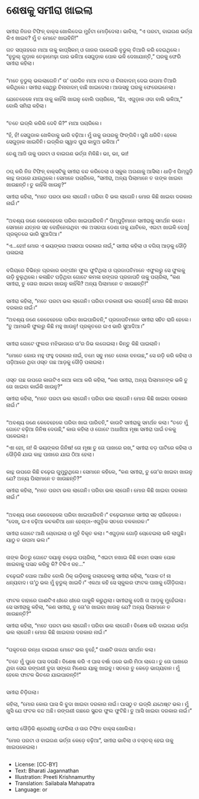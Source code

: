 # ଶେଷକୁ ସମୀରା ଖାଇଲା

##
ସମୀରା ନିଜର ଟିଫିନ୍‍ ବାକ୍ସ ଖୋଲିଦେଇ ମୁହଁଟା ମୋଡ଼ିଦେଲା। ଭାବିଲା, “ଏ ପରଟା, ବାଇଗଣ ଭର୍ତ୍ତା କିଏ ଖାଇବ? ମୁଁ ତ ମୋଟେ ଖାଇବିନି!”

ଗତ ସପ୍ତାହରେ ମାଆ ତାକୁ କାପ୍‍ସିକମ୍‍ ଓ ଗାଜର ପକେଇକି ନୁଡୁଲ୍‍ ତିଆରି କରି ଦେଇଥିଲେ। “ନୁଡୁଲ୍‍ ଗୁଡ଼ାକ ତେଢ଼ାମେଢ଼ା ଗାର ଭଳିଆ ସେଗୁଡ଼ାକ ପୋକ ଭଳି ଦେଖାଯାନ୍ତି,” ଘରକୁ ଫେରି ସମୀରା କହିଲା।

##
“ମତେ ନୁଡୁଲ୍‍ ଭଲଲାଗେନି।” ତା’ ପରଦିନ ମାଆ ମଟର ଓ ଚିନାବାଦମ୍‍ ଦେଇ ଉପମା ତିଆରି କରିଥିଲେ। ସମୀରା ସେଥିରୁ ଚିନାବାଦମ୍‍ ବାଛି ଖାଇଦେଲା। ଆଉସବୁ ଘରକୁ ଫେରେଇନେଲା।

ଯେତେବେଳେ ମାଆ ତାକୁ କାହିଁକି ଖାଇନୁ ବୋଲି ପଚାରିଲେ, “ଛିଃ, ଏଗୁଡ଼ାକ ଓଦା ବାଲି ଭଳିଆ,” ବୋଲି ସମିରା କହିଲା।

##
“ତତେ ଇଡ୍‍ଲି କରିକି ଦେବି କି?” ମାଆ ପଚାରିଲେ।

“ହଁ, ହଁ! ସେଗୁଡାକ ଖେଳିବାକୁ ଭାରି ବଢ଼ିଆ। ମୁଁ ତାକୁ ଉପରକୁ ଫିଙ୍ଗିବି। ପୁଣି ଧରିବି। ହେଲେ ସେଗୁଡ଼ାକ ଖାଇବିନି। ଇଡ୍‍ଲିର ସ୍ୱାଦ ପୁରା କାଦୁଅ ଭଳିଆ।” 

ତେଣୁ ଆଜି ତାକୁ ପରଟା ଓ ବାଇଗଣ ଭର୍ତ୍ତା ମିଳିଛି। ଭଃ, ଭଃ, ଭଃ!

##
ଠପ୍‍ କରି ନିଜ ଟିଫିନ୍‍ ବାକ୍ସଟିକୁ ସମୀରା ବନ୍ଦ କରିଦେଲା ଓ ସ୍କୁଲ ଅଗଣାକୁ ଆସିଲା। ଧାଡ଼ିଏ ପିମ୍ପୁଡ଼ି କାନ୍ଥ ଉପରେ ଯାଉଥିଲେ। ସେମାନେ ପଚାରିଲେ, “ସମୀରା, ଅନ୍ୟ ପିଲାମାନେ ତ ତାଙ୍କ ଖାଇବା ଖାଉଛନ୍ତି। ତୁ କାହିଁକି ଖାଉନୁ?”

ସମୀରା କହିଲା, “ମତେ ପରଠା ଭଲ ଲାଗେନି। ପରିବା ବି ଭଲ ଲାଗେନି। ମୋର କିଛି ଖାଇବା ଦରକାର ନାଇଁ।”

##
“ଅବଶ୍ୟ ଜଣେ କେବେହେଲେ ପରିବା ଖାଇପାରିବନି।” ପିମ୍ପୁଡ଼ିମାନେ ସମୀରାକୁ ସମର୍ଥନ କଲେ। ସେମାନେ ଯତ୍ନର ସହ ବୋହିନେଉଥିବା ଏକ ଅସରପା ଡେଣା ତାକୁ ଯାଚିଲେ, ଏଇଟା ଖାଇକି ଦେଖ୍‍| ପ୍ରକୃତରେ ଭାରି ସୁଆଦିଆ।”

“ଏ...ହେଃ! ମୋର ଏ ଭୟଙ୍କର ଅସରପା ଦରକାର ନାଇଁ,” ସମୀରା କହିଲା ଓ ବଗିଚା ଆଡ଼କୁ ଦୌଡ଼ି ପଳାଇଲା

##
ବଗିଚାରେ ବିଭିନ୍ନ ପ୍ରକାର ରଙ୍ଗୀନ ଫୁଲ ଫୁଟିଥିଲା ଓ ପ୍ରଜାପତିମାନେ ଏଫୁଲରୁ ସେ ଫୁଲକୁ ଉଡ଼ି ବୁଲୁଥିଲେ। କଳାଛିଟ ପଡ଼ିଥିବା ଗୋଟେ କମଳା ରଙ୍ଗର ପ୍ରଜାପତି ତାକୁ ପଚାରିଲା, “କଣ ସମୀରା, ତୁ ତୋର ଖାଇବା ଖାଉନୁ କାହିଁକି? ଅନ୍ୟ ପିଲାମାନେ ତ ଖାଉଛନ୍ତି!”

##
ସମୀରା କହିଲା, “ମତେ ପରଟା ଭଲ ଲାଗେନି। ପରିବା ତରକାରୀ ଭଲ ଲାଗେନି| ମୋର କିଛି ଖାଇବା ଦରକାର ନାଇଁ।”

“ଅବଶ୍ୟ ଜଣେ କେବେହେଲେ ପରିବା ଖାଇପାରିବନି,” ପ୍ରଜାପତିମାନେ ସମୀରା ସହିତ ରାଜି ହେଲେ। “ତୁ ଆମଭଳି ଫୁଲରୁ କିଛି ମହୁ ଖାଉନୁ! ପ୍ରକୃତରେ ଇଏ ଭାରି ସୁଆଦିଆ।”

##
ସମୀରା ଗୋଟେ ଫୁଲର ମଝିଭାଗରେ ତା’ର ଜିଭ ଲଗେଇଲା। କିନ୍ତୁ କିଛି ପାଇଲାନି।

“ମୋତେ କୋ‍ଉ ମହୁ ଫହୁ ଦରକାର ନାଇଁ, ତମେ ସବୁ ମତେ ବୋକା ବନ‍ଉଛ,” ସେ ରଡ଼ି କରି କହିଲା ଓ ପଡ଼ିଆରେ ଥିବା ଓସ୍ତ ଗଛ ଆଡ଼କୁ ଦୌଡ଼ି ପଳାଇଲା।

##
ଓସ୍ତ ଗଛ ଉପରେ କାଉଟିଏ କାଆ କାଆ କରି କହିଲା, “କଣ ସମୀରା, ଅନ୍ୟ ପିଲାମାନଙ୍କ ଭଳି ତୁ ତୋ ଖାଇବା କାଇଁକି ଖାଉନୁ?” 

ସମୀରା କହିଲା, “ମତେ ପରଟା ଭଲ ଲାଗେନି। ପରିବା ଭଲ ଲାଗେନି। ମୋର କିଛି ଖାଇବା ଦରକାର ନାଇଁ।”

##
“ଅବଶ୍ୟ ଜଣେ କେବେହେଲେ ପରିବା ଖାଇ ପାରିବନି,” କାଉଟି ସମୀରାକୁ ସମର୍ଥନ କଲା। “ତତେ ମୁଁ ଗୋଟେ ବଢ଼ିଆ ଜିନିଷ ଦେଉଛି,” କାଉ କହିଲା ଓ ଗୋଟେ ଅଧାଖିଆ ମୂଷା ସମୀରା ପାଇଁ ତଳକୁ ପକେଇଲା।

“ଏଃ ହେଃ, ନା! କି ଭୟଙ୍କର ଜିନିଷ! ତୋ ମୂଷା ତୁ ତୋ ପାଖରେ ରଖ,” ସମୀରା ବଡ଼ ପାଟିରେ କହିଲା ଓ ଦୌଡ଼ିକି ଯାଇ କାନ୍ଥ ପାଖରେ ଯାଇ ଠିଆ ହେଲା।

##
କାନ୍ଥ ଉପରେ କିଛି ଚଢ଼େଇ ଗୁମୁରୁଥିଲେ। ସେମାନେ କହିଲେ, “କଣ ସମୀରା, ତୁ ତୋ’ର ଖାଇବା ଖାଉନୁ ଯେ? ଅନ୍ୟ ପିଲାମାନେ ତ ଖାଉଛନ୍ତି?”

ସମୀରା କହିଲା, “ମତେ ପରଟା ଭଲ ଲାଗେନି। ପରିବା ଭଲ ଲାଗେନି। ମୋର କିଛି ଖାଇବା ଦରକାର ନାଇଁ।”

##
“ଅବଶ୍ୟ ଜଣେ କେବେହେଲେ ପରିବା ଖାଇପାରିବନି।” ଚଢ଼େଇମାନେ ସମୀରା ସହ ରାଜିହେଲେ। “ଦେଖ୍‍, ଇଏ ବଢ଼ିଆ କଚକଚିଆ ଧାନ ହେଣ୍ଡା-ଏଗୁଡ଼ିକ ସତରେ ବଳକାରକ।”

ସମୀରା ଗୋଟେ ଆଣି ଚୋବାଇଲା ଓ ମୁହଁ ବିକୃତ କଲା। “ଏଗୁଡ଼ାକ ଗୋଡ଼ି ଚୋବେଇଲା ଭଳି ଲାଗୁଛି। ୟାଠୁ ତ ଉପମା ଭଲ।”

##
ତାଙ୍କ ଭିତରୁ ଗୋଟେ ଦୟାଳୁ ଚଢ଼େଇ ପଚାରିଲା, “ଏଇଟା ନଖାଇ କିଛି ନରମ ରସାଳ ପୋକ ଖାଇବାକୁ ପସନ୍ଦ କରିବୁ କି? ଟିକିଏ ରହ...”

ଚଢ଼େଇଟି ପୋକ ଆଣିବ ବୋଲି ଠିକ୍‍ ଉଡ଼ିବାକୁ ଗଲାବେଳକୁ ସମୀରା କହିଲା, “ପୋକ ତ! ନା ଧନ୍ୟବାଦ। ତା’ଠୁ ଭଲ ମୁଁ ନୁଡୁଲ୍‍ ଖାଇବି।” ଏକଥା କହି ସେ ସ୍କୁଲର ଫାଟକ ପାଖକୁ ଦୌଡ଼ିଗଲା।

##
ଫାଟକ ବାହାରେ ଗାଈଟିଏ ଧୀରେ ଧୀରେ ପାକୁଳି କରୁଥିଲା। ସମୀରାକୁ ଦେଖି ତା ଆଡ଼କୁ ମୁହେଁଇଲା। ସେ ସମୀରାକୁ କହିଲା, “କଣ ସମୀରା, ତୁ ତୋ’ର ଖାଇବା ଖାଉନୁ ଯେ? ଅନ୍ୟ ପିଲାମାନେ ତ ଖାଉଛନ୍ତି?”

ସମୀରା କହିଲା, “ମତେ ପରଟା ଭଲ ଲାଗେନି। ପରିବା ଭଲ ଲାଗେନି। ବିଶେଷ କରି ବାଇଗଣ ଭର୍ତ୍ତା ଭଲ ଲାଗେନି। ମୋର କିଛି ଖାଇବାର ଦରକାର ନାଇଁ।”

##
“ପକୃତରେ ରନ୍ଧା ବାଇଗଣ ମୋଟେ ଭଲ ନୁହେଁ,” ଗାଈଟି ତାକଥା ସମର୍ଥନ କଲା।

“ତତେ ମୁଁ ପୁଳେ ଘାସ ଦଉଛି। ବିଶେଷ କରି ଏ ଘାସ ବର୍ଷା ପରେ ଭାରି ମିଠା ଲାଗେ। ତୁ ତୋ ପାଖରେ ଥିବା ସେଇ ରଙ୍ଗଣୀ ବୁଦା ସଙ୍ଗେ ମିଶେଇ ୟାକୁ ଖାଇବୁ। ସତରେ ତୁ କେଡ଼େ ଭାଗ୍ୟବାନ। ମୁଁ ହେଲେ ଫାଟକ ଭିତରେ ଯାଇପାରନ୍ତି!”

##
ସମୀରା ଚିଡ଼ିଗଲା।

କହିଲା, “ମୋର କୋଉ ଘାସ କି ବୁଦା ଖାଇବା ଦରକାର ନାଇଁ। ଘାସଠୁ ତ ଇଡ୍‍ଲି ଯଥେଷ୍ଟ ଭଲ। ମୁଁ ଖୁସି ଯେ ଫଟକ ବନ୍ଦ ଅଛି। ରଙ୍ଗଣୀ ଗଛରେ ସୁନ୍ଦର ଫୁଲ ଫୁଟିଛି। ତୁ ଆସି ଖାଇବା ଦରକାର ନାଇଁ।”

##
ସମୀରା ଦୌଡ଼ିକି ଶ୍ରେଣୀକୁ ଫେରିଲା ଓ ତାର ଟିଫିନ ବାକ୍ସ ଖୋଲିଲା।

“ମୋର ପରଟା ଓ ବାଇଗଣ ଭର୍ତ୍ତା କେଡ଼େ ବଢ଼ିଆ”, ସମୀରା ଭାବିଲା ଓ ତର୍‍ତର୍‍ ହେଇ ତାକୁ ଖାଇପକେଇଲା।

##
* License: [CC-BY]
* Text: Bharati Jagannathan
* Illustration: Preeti Krishnamurthy
* Translation: Sailabala Mahapatra
* Language: or
